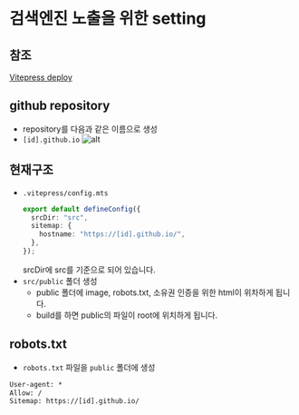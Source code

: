 # 검색엔진 노출을 위한 setting

## 참조

[Vitepress deploy](/frontend/vitepress/deploy)

## github repository

- repository를 다음과 같은 이름으로 생성
- `[id].github.io`
  ![alt](/setting-expose.png)

## 현재구조

- `.vitepress/config.mts`
  ```typescript {2-5}
  export default defineConfig({
    srcDir: "src",
    sitemap: {
      hostname: "https://[id].github.io/",
    },
  });
  ```
  srcDir에 src를 기준으로 되어 있습니다.
- `src/public` 폴더 생성
  - public 폴더에 image, robots.txt, 소유권 인증을 위한 html이 위차하게 됩니다.
  - build를 하면 public의 파일이 root에 위치하게 됩니다.

## robots.txt

- `robots.txt` 파일을 `public` 폴더에 생성

```txt
User-agent: *
Allow: /
Sitemap: https://[id].github.io/
```
